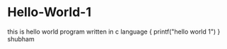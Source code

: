 # Hello-World-1
this is hello world program written in c language
{
printf("hello world 1")
}
shubham
